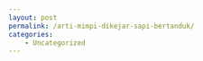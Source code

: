 ```yaml
---
layout: post
permalink: /arti-mimpi-dikejar-sapi-bertanduk/
categories:
    - Uncategorized
---
```


